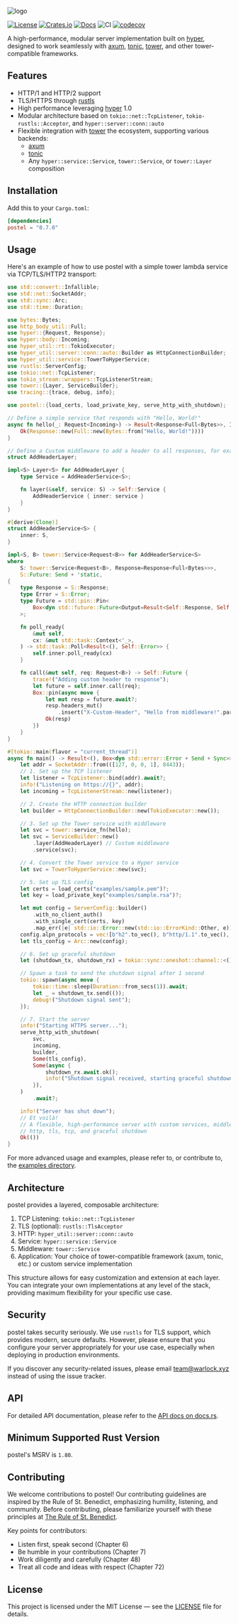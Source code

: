 ![logo](./postel.png)

[![License](https://img.shields.io/crates/l/postel)](https://choosealicense.com/licenses/mit/)
[![Crates.io](https://img.shields.io/crates/v/postel)](https://crates.io/crates/postel)
[![Docs](https://img.shields.io/crates/v/postel?color=blue&label=docs)](https://docs.rs/postel/)
![CI](https://github.com/warlock-labs/postel/actions/workflows/CI.yml/badge.svg)
[![codecov](https://codecov.io/gh/warlock-labs/postel/branch/master/graph/badge.svg?token=kd22mPKFAL)](https://codecov.io/gh/warlock-labs/postel)

A high-performance, modular server implementation built on [hyper], designed to
work seamlessly with [axum], [tonic], [tower], and other tower-compatible
frameworks.

## Features

- HTTP/1 and HTTP/2 support
- TLS/HTTPS through [rustls]
- High performance leveraging [hyper] 1.0
- Modular architecture based on `tokio::net::TcpListener`, `tokio-rustls::Acceptor`, and `hyper::server::conn::auto`
- Flexible integration with [tower] the ecosystem, supporting various backends:
    - [axum]
    - [tonic]
    - Any `hyper::service::Service`, `tower::Service`, or `tower::Layer` composition

## Installation

Add this to your `Cargo.toml`:

```toml
[dependencies]
postel = "0.7.0"
```

## Usage

Here's an example of how to use postel with a simple tower lambda service via TCP/TLS/HTTP2 transport:

```rust
use std::convert::Infallible;
use std::net::SocketAddr;
use std::sync::Arc;
use std::time::Duration;

use bytes::Bytes;
use http_body_util::Full;
use hyper::{Request, Response};
use hyper::body::Incoming;
use hyper_util::rt::TokioExecutor;
use hyper_util::server::conn::auto::Builder as HttpConnectionBuilder;
use hyper_util::service::TowerToHyperService;
use rustls::ServerConfig;
use tokio::net::TcpListener;
use tokio_stream::wrappers::TcpListenerStream;
use tower::{Layer, ServiceBuilder};
use tracing::{trace, debug, info};

use postel::{load_certs, load_private_key, serve_http_with_shutdown};

// Define a simple service that responds with "Hello, World!"
async fn hello(_: Request<Incoming>) -> Result<Response<Full<Bytes>>, Infallible> {
    Ok(Response::new(Full::new(Bytes::from("Hello, World!"))))
}

// Define a Custom middleware to add a header to all responses, for example
struct AddHeaderLayer;

impl<S> Layer<S> for AddHeaderLayer {
    type Service = AddHeaderService<S>;

    fn layer(&self, service: S) -> Self::Service {
        AddHeaderService { inner: service }
    }
}

#[derive(Clone)]
struct AddHeaderService<S> {
    inner: S,
}

impl<S, B> tower::Service<Request<B>> for AddHeaderService<S>
where
    S: tower::Service<Request<B>, Response=Response<Full<Bytes>>>,
    S::Future: Send + 'static,
{
    type Response = S::Response;
    type Error = S::Error;
    type Future = std::pin::Pin<
        Box<dyn std::future::Future<Output=Result<Self::Response, Self::Error>> + Send>,
    >;

    fn poll_ready(
        &mut self,
        cx: &mut std::task::Context<'_>,
    ) -> std::task::Poll<Result<(), Self::Error>> {
        self.inner.poll_ready(cx)
    }

    fn call(&mut self, req: Request<B>) -> Self::Future {
        trace!("Adding custom header to response");
        let future = self.inner.call(req);
        Box::pin(async move {
            let mut resp = future.await?;
            resp.headers_mut()
                .insert("X-Custom-Header", "Hello from middleware!".parse().unwrap());
            Ok(resp)
        })
    }
}

#[tokio::main(flavor = "current_thread")]
async fn main() -> Result<(), Box<dyn std::error::Error + Send + Sync>> {
    let addr = SocketAddr::from(([127, 0, 0, 1], 8443));
    // 1. Set up the TCP listener
    let listener = TcpListener::bind(addr).await?;
    info!("Listening on https://{}", addr);
    let incoming = TcpListenerStream::new(listener);

    // 2. Create the HTTP connection builder
    let builder = HttpConnectionBuilder::new(TokioExecutor::new());

    // 3. Set up the Tower service with middleware
    let svc = tower::service_fn(hello);
    let svc = ServiceBuilder::new()
        .layer(AddHeaderLayer) // Custom middleware
        .service(svc);

    // 4. Convert the Tower service to a Hyper service
    let svc = TowerToHyperService::new(svc);

    // 5. Set up TLS config
    let certs = load_certs("examples/sample.pem")?;
    let key = load_private_key("examples/sample.rsa")?;

    let mut config = ServerConfig::builder()
        .with_no_client_auth()
        .with_single_cert(certs, key)
        .map_err(|e| std::io::Error::new(std::io::ErrorKind::Other, e))?;
    config.alpn_protocols = vec![b"h2".to_vec(), b"http/1.1".to_vec(), b"http/1.0".to_vec()];
    let tls_config = Arc::new(config);

    // 6. Set up graceful shutdown
    let (shutdown_tx, shutdown_rx) = tokio::sync::oneshot::channel::<()>();

    // Spawn a task to send the shutdown signal after 1 second
    tokio::spawn(async move {
        tokio::time::sleep(Duration::from_secs(1)).await;
        let _ = shutdown_tx.send(());
        debug!("Shutdown signal sent");
    });

    // 7. Start the server
    info!("Starting HTTPS server...");
    serve_http_with_shutdown(
        svc,
        incoming,
        builder,
        Some(tls_config),
        Some(async {
            shutdown_rx.await.ok();
            info!("Shutdown signal received, starting graceful shutdown");
        }),
    )
        .await?;

    info!("Server has shut down");
    // Et voilà!
    // A flexible, high-performance server with custom services, middleware, 
    // http, tls, tcp, and graceful shutdown
    Ok(())
}
```

For more advanced usage and examples, please refer to, or contribute to,
the [examples directory](/examples).

## Architecture

postel provides a layered, composable architecture:

1. TCP Listening: `tokio::net::TcpListener`
2. TLS (optional): `rustls::TlsAcceptor`
3. HTTP: `hyper_util::server::conn::auto`
4. Service: `hyper::service::Service`
5. Middleware: `tower::Service`
6. Application: Your choice of tower-compatible framework (axum, tonic, etc.) or custom service implementation

This structure allows for easy customization and extension at each layer. You
can integrate your own implementations at any level of the stack, providing
maximum flexibility for your specific use case.

## Security

postel takes security seriously. We use `rustls` for TLS support, which
provides modern, secure defaults. However, please ensure that you configure
your server appropriately for your use case, especially when deploying in
production environments.

If you discover any security-related issues, please email team@warlock.xyz
instead of using the issue tracker.

## API

For detailed API documentation, please refer to the [API docs on docs.rs](https://docs.rs/hyper-server/).

## Minimum Supported Rust Version

postel's MSRV is `1.80`.

## Contributing

We welcome contributions to postel! Our contributing guidelines are
inspired by the Rule of St. Benedict, emphasizing humility, listening,
and community. Before contributing, please familiarize yourself with these
principles at [The Rule of St. Benedict](http://www.benedictfriend.org/the-rule.html).

Key points for contributors:

- Listen first, speak second (Chapter 6)
- Be humble in your contributions (Chapter 7)
- Work diligently and carefully (Chapter 48)
- Treat all code and ideas with respect (Chapter 72)

## License

This project is licensed under the MIT License — see
the [LICENSE](/LICENSE) file for details.

[axum]: https://crates.io/crates/axum

[hyper]: https://crates.io/crates/hyper

[rustls]: https://crates.io/crates/rustls

[tower]: https://crates.io/crates/tower

[tonic]: https://crates.io/crates/tonic

[tungstenite]: https://crates.io/crates/tungstenite
